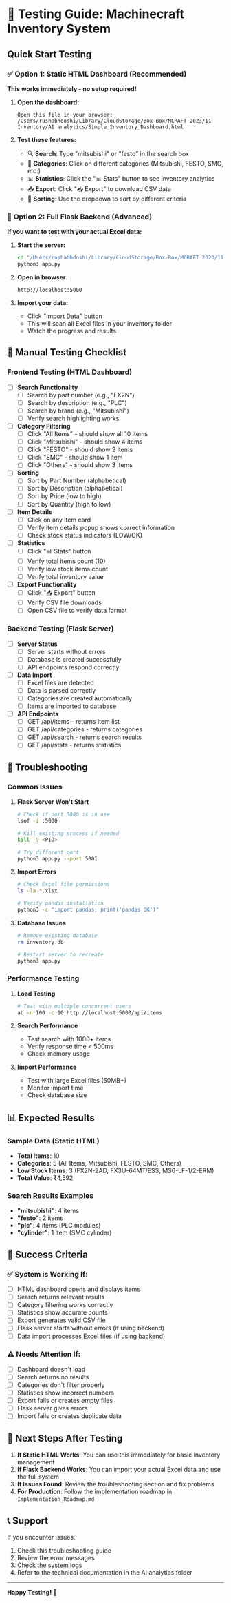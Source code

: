 # 🧪 Testing Guide: Machinecraft Inventory System

## Quick Start Testing

### ✅ **Option 1: Static HTML Dashboard (Recommended)**

**This works immediately - no setup required!**

1. **Open the dashboard:**
   ```
   Open this file in your browser:
   /Users/rushabhdoshi/Library/CloudStorage/Box-Box/MCRAFT 2023/11 Inventory/AI analytics/Simple_Inventory_Dashboard.html
   ```

2. **Test these features:**
   - 🔍 **Search**: Type "mitsubishi" or "festo" in the search box
   - 📂 **Categories**: Click on different categories (Mitsubishi, FESTO, SMC, etc.)
   - 📊 **Statistics**: Click the "📊 Stats" button to see inventory analytics
   - 📥 **Export**: Click "📥 Export" to download CSV data
   - 🎯 **Sorting**: Use the dropdown to sort by different criteria

### 🔧 **Option 2: Full Flask Backend (Advanced)**

**If you want to test with your actual Excel data:**

1. **Start the server:**
   ```bash
   cd "/Users/rushabhdoshi/Library/CloudStorage/Box-Box/MCRAFT 2023/11 Inventory"
   python3 app.py
   ```

2. **Open in browser:**
   ```
   http://localhost:5000
   ```

3. **Import your data:**
   - Click "Import Data" button
   - This will scan all Excel files in your inventory folder
   - Watch the progress and results

## 🧪 **Manual Testing Checklist**

### Frontend Testing (HTML Dashboard)

- [ ] **Search Functionality**
  - [ ] Search by part number (e.g., "FX2N")
  - [ ] Search by description (e.g., "PLC")
  - [ ] Search by brand (e.g., "Mitsubishi")
  - [ ] Verify search highlighting works

- [ ] **Category Filtering**
  - [ ] Click "All Items" - should show all 10 items
  - [ ] Click "Mitsubishi" - should show 4 items
  - [ ] Click "FESTO" - should show 2 items
  - [ ] Click "SMC" - should show 1 item
  - [ ] Click "Others" - should show 3 items

- [ ] **Sorting**
  - [ ] Sort by Part Number (alphabetical)
  - [ ] Sort by Description (alphabetical)
  - [ ] Sort by Price (low to high)
  - [ ] Sort by Quantity (high to low)

- [ ] **Item Details**
  - [ ] Click on any item card
  - [ ] Verify item details popup shows correct information
  - [ ] Check stock status indicators (LOW/OK)

- [ ] **Statistics**
  - [ ] Click "📊 Stats" button
  - [ ] Verify total items count (10)
  - [ ] Verify low stock items count
  - [ ] Verify total inventory value

- [ ] **Export Functionality**
  - [ ] Click "📥 Export" button
  - [ ] Verify CSV file downloads
  - [ ] Open CSV file to verify data format

### Backend Testing (Flask Server)

- [ ] **Server Status**
  - [ ] Server starts without errors
  - [ ] Database is created successfully
  - [ ] API endpoints respond correctly

- [ ] **Data Import**
  - [ ] Excel files are detected
  - [ ] Data is parsed correctly
  - [ ] Categories are created automatically
  - [ ] Items are imported to database

- [ ] **API Endpoints**
  - [ ] GET /api/items - returns item list
  - [ ] GET /api/categories - returns categories
  - [ ] GET /api/search - returns search results
  - [ ] GET /api/stats - returns statistics

## 🐛 **Troubleshooting**

### Common Issues

1. **Flask Server Won't Start**
   ```bash
   # Check if port 5000 is in use
   lsof -i :5000
   
   # Kill existing process if needed
   kill -9 <PID>
   
   # Try different port
   python3 app.py --port 5001
   ```

2. **Import Errors**
   ```bash
   # Check Excel file permissions
   ls -la *.xlsx
   
   # Verify pandas installation
   python3 -c "import pandas; print('pandas OK')"
   ```

3. **Database Issues**
   ```bash
   # Remove existing database
   rm inventory.db
   
   # Restart server to recreate
   python3 app.py
   ```

### Performance Testing

1. **Load Testing**
   ```bash
   # Test with multiple concurrent users
   ab -n 100 -c 10 http://localhost:5000/api/items
   ```

2. **Search Performance**
   - Test search with 1000+ items
   - Verify response time < 500ms
   - Check memory usage

3. **Import Performance**
   - Test with large Excel files (50MB+)
   - Monitor import time
   - Check database size

## 📊 **Expected Results**

### Sample Data (Static HTML)
- **Total Items**: 10
- **Categories**: 5 (All Items, Mitsubishi, FESTO, SMC, Others)
- **Low Stock Items**: 3 (FX2N-2AD, FX3U-64MT/ESS, MS6-LF-1/2-ERM)
- **Total Value**: ₹4,592

### Search Results Examples
- **"mitsubishi"**: 4 items
- **"festo"**: 2 items
- **"plc"**: 4 items (PLC modules)
- **"cylinder"**: 1 item (SMC cylinder)

## 🎯 **Success Criteria**

### ✅ **System is Working If:**
- [ ] HTML dashboard opens and displays items
- [ ] Search returns relevant results
- [ ] Category filtering works correctly
- [ ] Statistics show accurate counts
- [ ] Export generates valid CSV file
- [ ] Flask server starts without errors (if using backend)
- [ ] Data import processes Excel files (if using backend)

### ⚠️ **Needs Attention If:**
- [ ] Dashboard doesn't load
- [ ] Search returns no results
- [ ] Categories don't filter properly
- [ ] Statistics show incorrect numbers
- [ ] Export fails or creates empty files
- [ ] Flask server gives errors
- [ ] Import fails or creates duplicate data

## 🚀 **Next Steps After Testing**

1. **If Static HTML Works**: You can use this immediately for basic inventory management
2. **If Flask Backend Works**: You can import your actual Excel data and use the full system
3. **If Issues Found**: Review the troubleshooting section and fix problems
4. **For Production**: Follow the implementation roadmap in `Implementation_Roadmap.md`

## 📞 **Support**

If you encounter issues:
1. Check this troubleshooting guide
2. Review the error messages
3. Check the system logs
4. Refer to the technical documentation in the AI analytics folder

---

**Happy Testing! 🎉** 